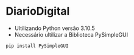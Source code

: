# DiarioDigital

- Ultilizando Python versão 3.10.5
- Necessário ultilizar a Biblioteca PySimpleGUI

<code>pip install PySimpleGUI</code>

